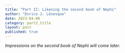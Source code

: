 ```yaml
---
title: "Part II: Likening the second book of Nephi"
author: "Enrico J. Lévesque"
date: 2023-04-08
category: part2_title
layout: post
published: true
---
```


*Impressions on the second book of Nephi will come later.*
